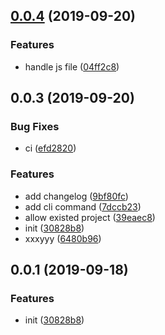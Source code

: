 <a name="0.0.4"></a>
## [0.0.4](https://github.com/zivyangll/datahub-import-json/compare/v0.0.3...v0.0.4) (2019-09-20)


### Features

* handle js file ([04ff2c8](https://github.com/zivyangll/datahub-import-json/commit/04ff2c8))



<a name="0.0.3"></a>
## 0.0.3 (2019-09-20)


### Bug Fixes

* ci ([efd2820](https://github.com/zivyangll/datahub-import-json/commit/efd2820))


### Features

* add changelog ([9bf80fc](https://github.com/zivyangll/datahub-import-json/commit/9bf80fc))
* add cli command ([7dccb23](https://github.com/zivyangll/datahub-import-json/commit/7dccb23))
* allow existed project ([39eaec8](https://github.com/zivyangll/datahub-import-json/commit/39eaec8))
* init ([30828b8](https://github.com/zivyangll/datahub-import-json/commit/30828b8))
* xxxyyy ([6480b96](https://github.com/zivyangll/datahub-import-json/commit/6480b96))



<a name="0.0.1"></a>
## 0.0.1 (2019-09-18)


### Features

* init ([30828b8](https://github.com/zivyangll/datahub-import-json/commit/30828b8))



